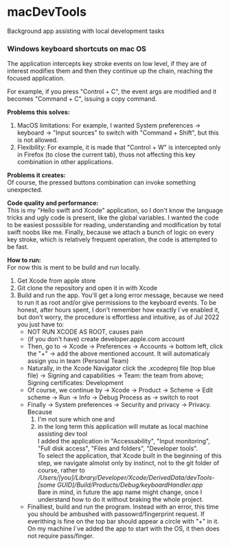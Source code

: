# macDevTools
Background app assisting with local development tasks

### **Windows keyboard shortcuts on mac OS**
The application intercepts key stroke events on low level, if they are of interest modifies them and then they continue up the chain, reaching the focused application.

For example, if you press "Control + C", the event args are modified and it becomes "Command + C", issuing a copy command.

**Problems this solves:**  
1. MacOS limitations: For example, I wanted System preferences -> keyboard -> "Input sources" to switch with "Command + Shift", but this is not allowed.
2. Flexibility: For example, it is made that "Control + W" is intercepted only in Firefox (to close the current tab), thuss not affecting this key combination in other applications.

**Problems it creates:**  
Of course, the pressed buttons combination can invoke something unexpected.

**Code quality and performance:**  
This is my "Hello swift and Xcode" application, so I don't know the language tricks and ugly code is present, like the global variables.
I wanted the code to be easiest posssible for reading, understanding and modification by total swift noobs like me.
Finally, because we attach a bunch of logic on every key stroke, which is relatively frequent operation, the code is attempted to be fast.

**How to run:**  
For now this is ment to be build and run locally.
1. Get Xcode from apple store
2. Git clone the repository and open it in with Xcode
3. Build and run the app. You'll get a long error message, because we need to run it as root and/or give permissions to the keyboard events. To be honest, after hours spent, I don't remember how exactly I`ve enabled it, but don't worry, the procedure is effortless and intuitive, as of Jul 2022 you just have to:
	- NOT RUN XCODE AS ROOT, causes pain
	- (if you don't have) create developer.apple.com account
	- Then, go to -> Xcode -> Preferences -> Accounts -> bottom left, click the "+" -> add the above mentioned account. It will automaticaly assign you in team (Personal Team)
	- Naturally, in the Xcode Navigator click the .xcodeproj file (top blue file) -> Signing and capabilities -> Team: the team from above; Signing certificates: Development
	- Of course, we continue by -> Xcode -> Product -> Scheme -> Edit scheme -> Run -> Info -> Debug Process as -> switch to root
	- Finally -> System preferences -> Security and privacy -> Privacy. Because
		1) I'm not sure which one and
		2) in the long term this application will mutate as local machine assisting dev tool  
		I added the application in "Accessability", "Input monitoring", "Full disk access", "Files and folders", "Developer tools".  
		To select the application, that Xcode built in the beginning of this step, we navigate almolst only by instinct, not to the git folder of course, rather to */Users/[you]/Library/Developer/Xcode/DerivedData/devTools-[some GUID]/Build/Products/Debug/keyboardHandler.app*  
		Bare in mind, in future the app name might change, once I understand how to do it without braking the whole project.
	- Finalliest, build and run the program. Instead with an error, this time you should be ambushed with passowrd/fingerprint request. If everithing is fine on the top bar should appear a circle with "+" in it. On my machine I`ve added the app to start with the OS, it then does not require pass/finger.